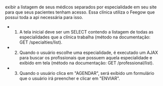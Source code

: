 exibir a listagem de seus médicos separados por especialidade em seu site para que seus pacientes tenham acesso. Essa clínica utiliza o Feegow que possui toda a api necessária para isso.

- 1) A tela inicial deve ser um SELECT contendo a listagem de todas as especialidades que a clínica trabalha (método na documentação: GET /specialties/list).

- 2) Quando o usuário escolhe uma especialidade, é executado um AJAX para buscar os profissionais que possuem aquela especialidade e exibido em tela (método na documentação: GET /professional/list).

- 3) Quando o usuário clica em "AGENDAR", será exibido um formulário que o usuário irá preencher e clicar em "ENVIAR".